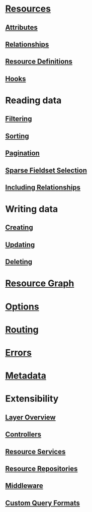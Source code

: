 # [Resources](resources/index.md)
## [Attributes](resources/attributes.md)
## [Relationships](resources/relationships.md)
## [Resource Definitions](resources/resource-definitions.md)
## [Hooks](resources/hooks.md)

# Reading data
## [Filtering](reading/filtering.md)
## [Sorting](reading/sorting.md)
## [Pagination](reading/pagination.md)
## [Sparse Fieldset Selection](reading/sparse-fieldset-selection.md)
## [Including Relationships](reading/including-relationships.md)

# Writing data
## [Creating](writing/creating.md)
## [Updating](writing/updating.md)
## [Deleting](writing/deleting.md)

# [Resource Graph](resource-graph.md)
# [Options](options.md)
# [Routing](routing.md)
# [Errors](errors.md)
# [Metadata](meta.md)

# Extensibility
## [Layer Overview](extensibility/layer-overview.md)
## [Controllers](extensibility/controllers.md)
## [Resource Services](extensibility/services.md)
## [Resource Repositories](extensibility/repositories.md)
## [Middleware](extensibility/middleware.md)
## [Custom Query Formats](extensibility/custom-query-formats.md)
